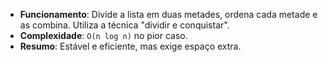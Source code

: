 - **Funcionamento**: Divide a lista em duas metades, ordena cada metade e as combina. Utiliza a técnica "dividir e conquistar".
- **Complexidade**: `O(n log n)` no pior caso.
- **Resumo**: Estável e eficiente, mas exige espaço extra.